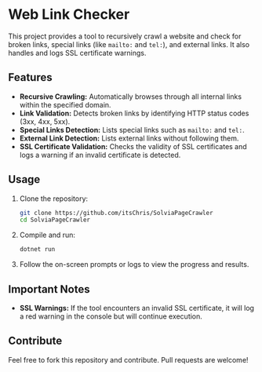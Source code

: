 # Web Link Checker

This project provides a tool to recursively crawl a website and check for broken links, special links (like `mailto:` and `tel:`), and external links. It also handles and logs SSL certificate warnings.

## Features

- **Recursive Crawling:** Automatically browses through all internal links within the specified domain.
- **Link Validation:** Detects broken links by identifying HTTP status codes (3xx, 4xx, 5xx).
- **Special Links Detection:** Lists special links such as `mailto:` and `tel:`.
- **External Link Detection:** Lists external links without following them.
- **SSL Certificate Validation:** Checks the validity of SSL certificates and logs a warning if an invalid certificate is detected.

## Usage

1. Clone the repository:
    ```bash
    git clone https://github.com/itsChris/SolviaPageCrawler
    cd SolviaPageCrawler
    ```

2. Compile and run:
    ```bash
    dotnet run
    ```

3. Follow the on-screen prompts or logs to view the progress and results.

## Important Notes

- **SSL Warnings:** If the tool encounters an invalid SSL certificate, it will log a red warning in the console but will continue execution.

## Contribute

Feel free to fork this repository and contribute. Pull requests are welcome!
